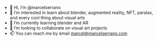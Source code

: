 - 👋 Hi, I’m @marcelserrano
- 👀 I’m interested in learn about blender, augmented reality, NFT, paralax, and every cool thing about visual arts
- 🌱 I’m currently learning blender and AR
- 💞️ I’m looking to collaborate on visual art projects
- 📫 You can reach me by email marcel@marcelserrano.com
<!---
marcelserrano/marcelserrano is a ✨ special ✨ repository because its `README.md` (this file) appears on your GitHub profile.
You can click the Preview link to take a look at your changes.
--->
